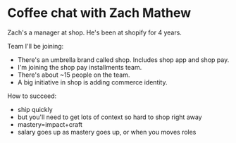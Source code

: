 # Coffee chat with Zach Mathew

Zach's a manager at shop. He's been at shopify for 4 years.

Team I'll be joining:
- There's an umbrella brand called shop. Includes shop app and shop pay.
- I'm joining the shop pay installments team.
- There's about ~15 people on the team.
- A big initiative in shop is adding commerce identity.

How to succeed:
- ship quickly
- but you'll need to get lots of context so hard to shop right away
- mastery=impact+craft
- salary goes up as mastery goes up, or when you moves roles 
